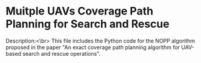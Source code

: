 # Muitple UAVs Coverage Path Planning for Search and Rescue
Description:<\br>
This file includes the Python code for the NOPP algorithm proposed in the paper "An exact coverage path planning algorithm for UAV-based search
and rescue operations".
